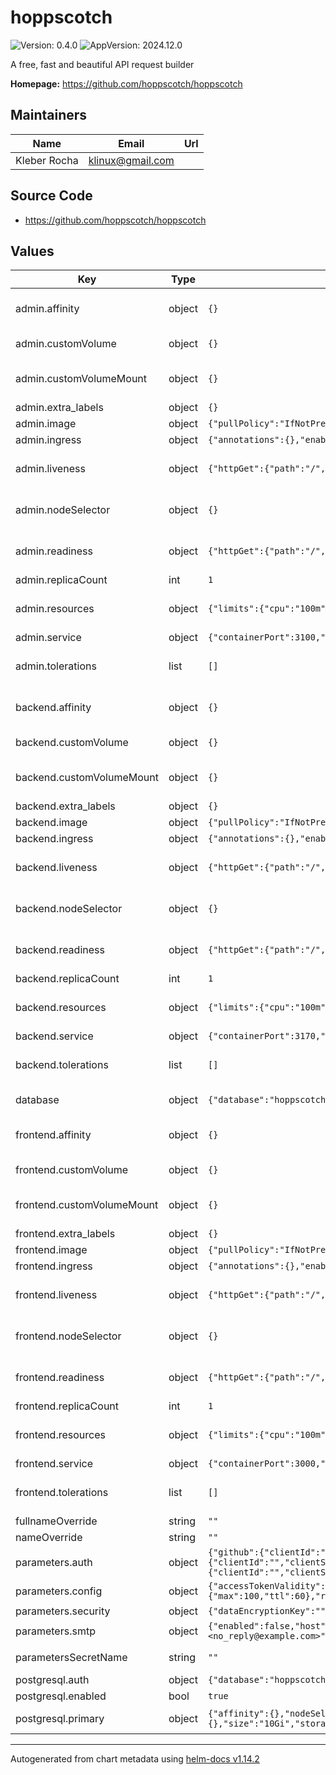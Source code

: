 # hoppscotch

![Version: 0.4.0](https://img.shields.io/badge/Version-0.4.0-informational?style=flat-square) ![AppVersion: 2024.12.0](https://img.shields.io/badge/AppVersion-2024.12.0-informational?style=flat-square)

A free, fast and beautiful API request builder

**Homepage:** <https://github.com/hoppscotch/hoppscotch>

## Maintainers

| Name | Email | Url |
| ---- | ------ | --- |
| Kleber Rocha | <klinux@gmail.com> |  |

## Source Code

* <https://github.com/hoppscotch/hoppscotch>

## Values

| Key | Type | Default | Description |
|-----|------|---------|-------------|
| admin.affinity | object | `{}` | Configure app affinity: https://kubernetes.io/docs/concepts/scheduling-eviction/assign-pod-node/ |
| admin.customVolume | object | `{}` | Configure app custom volume: https://kubernetes.io/docs/concepts/storage/volumes/ |
| admin.customVolumeMount | object | `{}` | Configure app custom volume mounts: https://kubernetes.io/docs/tasks/configure-pod-container/configure-volume-storage/ |
| admin.extra_labels | object | `{}` | Extra labels used by admin |
| admin.image | object | `{"pullPolicy":"IfNotPresent","repository":"hoppscotch/hoppscotch-admin","tag":"2024.12.0"}` | The image and tag used by admin |
| admin.ingress | object | `{"annotations":{},"enabled":false,"hosts":[{"host":"chart-example.local","paths":["/"]}],"tls":[]}` | Ingress configuration |
| admin.liveness | object | `{"httpGet":{"path":"/","port":"http"}}` | Configure app liveness: https://kubernetes.io/docs/tasks/configure-pod-container/configure-liveness-readiness-startup-probes/ |
| admin.nodeSelector | object | `{}` | Configure app node selector: https://kubernetes.io/docs/concepts/scheduling-eviction/assign-pod-node/ |
| admin.readiness | object | `{"httpGet":{"path":"/","port":"http"}}` | Configure app readiness: https://kubernetes.io/docs/tasks/configure-pod-container/configure-liveness-readiness-startup-probes/ |
| admin.replicaCount | int | `1` | Number of replicas for the admin |
| admin.resources | object | `{"limits":{"cpu":"100m","memory":"128Mi"},"requests":{"cpu":"100m","memory":"128Mi"}}` | Configure app resources: https://kubernetes.io/docs/concepts/configuration/manage-resources-containers/ |
| admin.service | object | `{"containerPort":3100,"port":80,"type":"ClusterIP"}` | Service configuration |
| admin.tolerations | list | `[]` | Configure app tolerations: https://kubernetes.io/docs/concepts/scheduling-eviction/taint-and-toleration/ |
| backend.affinity | object | `{}` | Configure app affinity: https://kubernetes.io/docs/concepts/scheduling-eviction/assign-pod-node/ |
| backend.customVolume | object | `{}` | Configure app custom volume: https://kubernetes.io/docs/concepts/storage/volumes/ |
| backend.customVolumeMount | object | `{}` | Configure app custom volume mounts: https://kubernetes.io/docs/tasks/configure-pod-container/configure-volume-storage/ |
| backend.extra_labels | object | `{}` | Extra labels used by backend |
| backend.image | object | `{"pullPolicy":"IfNotPresent","repository":"hoppscotch/hoppscotch-backend","tag":"2024.12.0"}` | The image and tag used by backend |
| backend.ingress | object | `{"annotations":{},"enabled":false,"hosts":[{"host":"chart-example.local","paths":["/"]}],"tls":[]}` | Ingress configuration |
| backend.liveness | object | `{"httpGet":{"path":"/","port":"http"}}` | Configure app liveness: https://kubernetes.io/docs/tasks/configure-pod-container/configure-liveness-readiness-startup-probes/ |
| backend.nodeSelector | object | `{}` | Configure app node selector: https://kubernetes.io/docs/concepts/scheduling-eviction/assign-pod-node/ |
| backend.readiness | object | `{"httpGet":{"path":"/","port":"http"}}` | Configure app readiness: https://kubernetes.io/docs/tasks/configure-pod-container/configure-liveness-readiness-startup-probes/ |
| backend.replicaCount | int | `1` | Number of replicas for the backend |
| backend.resources | object | `{"limits":{"cpu":"100m","memory":"128Mi"},"requests":{"cpu":"100m","memory":"128Mi"}}` | Configure app resources: https://kubernetes.io/docs/concepts/configuration/manage-resources-containers/ |
| backend.service | object | `{"containerPort":3170,"port":80,"type":"ClusterIP"}` | Service configuration |
| backend.tolerations | list | `[]` | Configure app tolerations: https://kubernetes.io/docs/concepts/scheduling-eviction/taint-and-toleration/ |
| database | object | `{"database":"hoppscotch","enabled":false,"host":"127.0.0.1","password":"hoppscotch","port":5432,"username":"hoppscotch"}` | External Database configuration, Configure the database for production environment. |
| frontend.affinity | object | `{}` | Configure app affinity: https://kubernetes.io/docs/concepts/scheduling-eviction/assign-pod-node/ |
| frontend.customVolume | object | `{}` | Configure app custom volume: https://kubernetes.io/docs/concepts/storage/volumes/ |
| frontend.customVolumeMount | object | `{}` | Configure app custom volume mounts: https://kubernetes.io/docs/tasks/configure-pod-container/configure-volume-storage/ |
| frontend.extra_labels | object | `{}` | Extra labels used by frontend |
| frontend.image | object | `{"pullPolicy":"IfNotPresent","repository":"hoppscotch/hoppscotch-frontend","tag":"2024.12.0"}` | The image and tag used by frontend |
| frontend.ingress | object | `{"annotations":{},"enabled":false,"hosts":[{"host":"chart-example.local","paths":["/"]}],"tls":[]}` | Ingress configuration |
| frontend.liveness | object | `{"httpGet":{"path":"/","port":"http"}}` | Configure app liveness: https://kubernetes.io/docs/tasks/configure-pod-container/configure-liveness-readiness-startup-probes/ |
| frontend.nodeSelector | object | `{}` | Configure app node selector: https://kubernetes.io/docs/concepts/scheduling-eviction/assign-pod-node/ |
| frontend.readiness | object | `{"httpGet":{"path":"/","port":"http"}}` | Configure app readiness: https://kubernetes.io/docs/tasks/configure-pod-container/configure-liveness-readiness-startup-probes/ |
| frontend.replicaCount | int | `1` | Number of replicas for the frontend |
| frontend.resources | object | `{"limits":{"cpu":"100m","memory":"128Mi"},"requests":{"cpu":"100m","memory":"128Mi"}}` | Configure app resources: https://kubernetes.io/docs/concepts/configuration/manage-resources-containers/ |
| frontend.service | object | `{"containerPort":3000,"port":80,"type":"ClusterIP"}` | Service configuration |
| frontend.tolerations | list | `[]` | Configure app tolerations: https://kubernetes.io/docs/concepts/scheduling-eviction/taint-and-toleration/ |
| fullnameOverride | string | `""` |  |
| nameOverride | string | `""` | the override name |
| parameters.auth | object | `{"github":{"clientId":"","clientSecret":"","enabled":false,"scope":"user:email"},"google":{"clientId":"","clientSecret":"","enabled":false,"scope":"user:email"},"microsoft":{"clientId":"","clientSecret":"","enabled":false,"scope":"user:email"}}` | Auth Providers |
| parameters.config | object | `{"accessTokenValidity":"86400000","allowSecureToken":true,"enableSubPath":false,"rateLimit":{"max":100,"ttl":60},"refreshTokenValidity":"604800000"}` | Configs |
| parameters.security | object | `{"dataEncryptionKey":"","jwtSecret":"","sessionSecret":""}` | Security |
| parameters.smtp | object | `{"enabled":false,"host":"localhost","mailFrom":"<no_reply@example.com>","password":"","port":25,"tlsRejectUnauthorized":false,"tlsSecure":false,"username":""}` | SMTP configurations |
| parametersSecretName | string | `""` | Parameters secrets (exists) configuration. In case that you already has the secret configured. |
| postgresql.auth | object | `{"database":"hoppscotch","password":"hoppscotch","postgresPassword":"hoppscotch","username":"hoppscotch"}` | Configure the authentication of the instance |
| postgresql.enabled | bool | `true` | Enable the internal PostgreSQL installation |
| postgresql.primary | object | `{"affinity":{},"nodeSelector":{},"persistence":{"annotations":{},"enabled":true,"labels":{},"size":"10Gi","storageClass":""},"resources":{},"tolerations":[]}` | Instance configurations, resources, affinity, persistence and others. |

----------------------------------------------
Autogenerated from chart metadata using [helm-docs v1.14.2](https://github.com/norwoodj/helm-docs/releases/v1.14.2)
